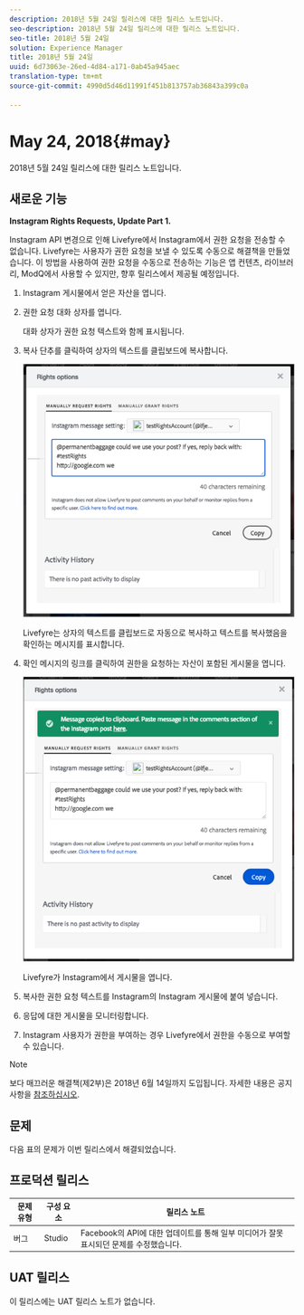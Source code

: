 ```yaml
---
description: 2018년 5월 24일 릴리스에 대한 릴리스 노트입니다.
seo-description: 2018년 5월 24일 릴리스에 대한 릴리스 노트입니다.
seo-title: 2018년 5월 24일
solution: Experience Manager
title: 2018년 5월 24일
uuid: 6d73063e-26ed-4d84-a171-0ab45a945aec
translation-type: tm+mt
source-git-commit: 4990d5d46d11991f451b813757ab36843a399c0a

---
```



# May 24, 2018{#may}

2018년 5월 24일 릴리스에 대한 릴리스 노트입니다.

## 새로운 기능

**Instagram Rights Requests, Update Part 1.**

Instagram API 변경으로 인해 Livefyre에서 Instagram에서 권한 요청을 전송할 수 없습니다. Livefyre는 사용자가 권한 요청을 보낼 수 있도록 수동으로 해결책을 만들었습니다. 이 방법을 사용하여 권한 요청을 수동으로 전송하는 기능은 앱 컨텐츠, 라이브러리, ModQ에서 사용할 수 있지만, 향후 릴리스에서 제공될 예정입니다.

1. Instagram 게시물에서 얻은 자산을 엽니다.
1. 권한 요청 대화 상자를 엽니다.

   대화 상자가 권한 요청 텍스트와 함께 표시됩니다.

1. 복사 단추를 클릭하여 상자의 텍스트를 클립보드에 복사합니다.

   ![](../assets/rr_insta_workaround1.png)

   Livefyre는 상자의 텍스트를 클립보드로 자동으로 복사하고 텍스트를 복사했음을 확인하는 메시지를 표시합니다.

1. 확인 메시지의 링크를 클릭하여 권한을 요청하는 자산이 포함된 게시물을 엽니다.

   ![](../assets/rr_insta_workaround2.png)

   Livefyre가 Instagram에서 게시물을 엽니다.

1. 복사한 권한 요청 텍스트를 Instagram의 Instagram 게시물에 붙여 넣습니다.
1. 응답에 대한 게시물을 모니터링합니다.
1. Instagram 사용자가 권한을 부여하는 경우 Livefyre에서 권한을 수동으로 부여할 수 있습니다.

>[!NOTE]
>
>보다 매끄러운 해결책(제2부)은 2018년 6월 14일까지 도입됩니다. 자세한 내용은 공지 사항을 [참조하십시오](/help/using/c-anouncements.md#c_anouncements).

## 문제

다음 표의 문제가 이번 릴리스에서 해결되었습니다.

## 프로덕션 릴리스

| **문제 유형** | **구성 요소** | **릴리스 노트** |
|---|---|---|
| 버그 | Studio | Facebook의 API에 대한 업데이트를 통해 일부 미디어가 잘못 표시되던 문제를 수정했습니다. |

## UAT 릴리스

이 릴리스에는 UAT 릴리스 노트가 없습니다.
